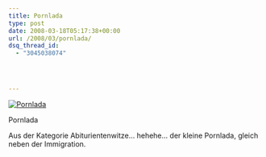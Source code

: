 ```yaml
---
title: Pornlada
type: post
date: 2008-03-18T05:17:38+00:00
url: /2008/03/pornlada/
dsq_thread_id:
  - "3045038074"




---
```

<div class="flickr">
  <a href="http://www.flickr.com/photos/schreibblogade/2343935794/" title="Pornlada"><img src="//farm3.static.flickr.com/2032/2343935794_19d9de49cb.jpg" alt="Pornlada" /></a></p>

  <p>
    Pornlada
  </p>
</div>

Aus der Kategorie Abiturientenwitze... hehehe... der kleine Pornlada, gleich neben der Immigration.

